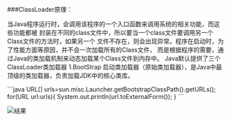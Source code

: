 ###ClassLoader原理：
<p>
   当Java程序运行时，会调用该程序的一个入口函数来调用系统的相关功能，而这些功能都被
封装在不同的class文件中，所以要当一个class文件要调用另一个Class文件的方法时，如果另一个
文件不存在，则会出现异常。程序在启动时，为了性能方面等原因，并不会一次加载所有的Class文件，
而是根据程序的需要，通过Java的类加载机制来动态加载某个Class文件到内存中。
    Java默认提供了三个ClassLoader类加载器
    1.BootStrap 启动类加载器（原始类加载器），是Java中最顶级的类加载器，负责加载JDK中的核心类库。
</p>    
```java
URL[]  urls=sun.misc.Launcher.getBootstrapClassPath().getURLs();
for(URL url:urls){
  System.out.println(url.toExternalForm());
}
```

![结果](https://github.com/WikiDown/OpenSourceStructure/blob/master/JDK-1.8.0/picture/b7df0874-ef49-4209-890b-2be7c217d0fe.png)
 
